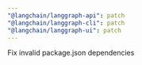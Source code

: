 ```yaml
---
"@langchain/langgraph-api": patch
"@langchain/langgraph-cli": patch
"@langchain/langgraph-ui": patch
---
```


Fix invalid package.json dependencies
